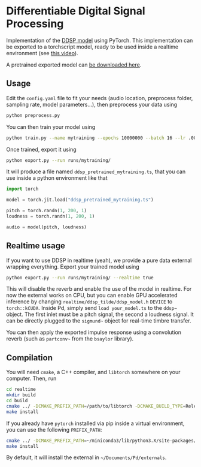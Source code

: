 # Differentiable Digital Signal Processing

Implementation of the [DDSP model](https://github.com/magenta/ddsp) using PyTorch. This implementation can be exported to a torchscript model, ready to be used inside a realtime environment (see [this video](https://www.youtube.com/watch?v=_U6Bn-1FDHc)).

A pretrained exported model can [be downloaded here](https://nubo.ircam.fr/index.php/s/7AenL27BEaxLkKi/download).

## Usage

Edit the `config.yaml` file to fit your needs (audio location, preprocess folder, sampling rate, model parameters...), then preprocess your data using 

```bash
python preprocess.py
```

You can then train your model using 

```bash
python train.py --name mytraining --epochs 10000000 --batch 16 --lr .001
```

Once trained, export it using

```bash
python export.py --run runs/mytraining/
```

It will produce a file named `ddsp_pretrained_mytraining.ts`, that you can use inside a python environment like that

```python
import torch

model = torch.jit.load("ddsp_pretrained_mytraining.ts")

pitch = torch.randn(1, 200, 1)
loudness = torch.randn(1, 200, 1)

audio = model(pitch, loudness)
```

## Realtime usage

If you want to use DDSP in realtime (yeah), we provide a pure data external wrapping everything. Export your trained model using

```bash
python export.py --run runs/mytraining/ --realtime true
```

This will disable the reverb and enable the use of the model in realtime. For now the external works on CPU, but you can enable GPU accelerated inference by changing `realtime/ddsp_tilde/ddsp_model.h` `DEVICE` to `torch::kCUDA`. Inside Pd, simply send `load your_model.ts` to the `ddsp~` object. The first inlet must be a pitch signal, the second a loudness signal. It can be directly plugged to the `sigmund~` object for real-time timbre transfer.

You can then apply the exported impulse response using a convolution reverb (such as `partconv~` from the `bsaylor` library).

## Compilation

You will need `cmake`, a C++ compiler, and `libtorch` somewhere on your computer. Then, run

```bash
cd realtime
mkdir build
cd build
cmake ../ -DCMAKE_PREFIX_PATH=/path/to/libtorch -DCMAKE_BUILD_TYPE=Release
make install
```

If you already have `pytorch` installed via pip inside a virtual environment, you can use the following `PREFIX_PATH`:

```bash
cmake ../ -DCMAKE_PREFIX_PATH=~/miniconda3/lib/python3.X/site-packages/torch -DCMAKE_BUILD_TYPE=Release
make install
```

By default, it will install the external in `~/Documents/Pd/externals`. 